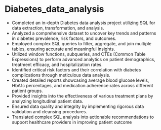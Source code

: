 # Diabetes_data_analysis
- Completed an in-depth Diabetes data analysis project utilizing SQL for data extraction, transformation, and analysis.
- Analyzed a comprehensive dataset to uncover key trends and patterns in diabetes prevalence, risk factors, and outcomes.
- Employed complex SQL queries to filter, aggregate, and join multiple tables, ensuring accurate and meaningful insights.
- Utilized window functions, subqueries, and CTEs (Common Table Expressions) to perform advanced analytics on patient demographics, treatment efficacy, and hospitalization rates.
- Identified critical risk factors and their correlation with diabetes complications through meticulous data analysis.
- Created detailed reports showcasing average blood glucose levels, HbA1c percentages, and medication adherence rates across different patient groups.
- Provided insights into the effectiveness of various treatment plans by analyzing longitudinal patient data.
- Ensured data quality and integrity by implementing rigorous data validation and cleansing procedures.
- Translated complex SQL analysis into actionable recommendations to support healthcare providers in improving patient outcome
